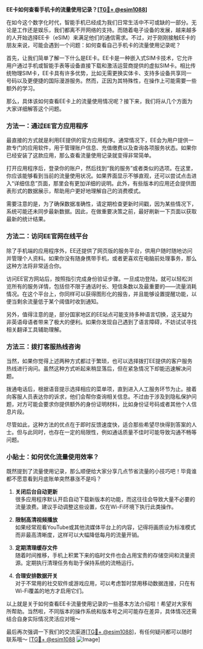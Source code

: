 **EE卡如何查看手机卡的流量使用记录？[[TG💪+ @esim1088](https://t.me/s/esim1088)]**

在如今这个数字化时代，智能手机已经成为我们日常生活中不可或缺的一部分。无论是工作还是娱乐，我们都离不开网络的支持。而随着电子设备的发展，越来越多的人开始选择EE卡（eSIM）来满足他们的通信需求。不过，对于刚刚接触EE卡的朋友来说，可能会遇到一个问题：如何查看自己手机卡的流量使用记录呢？

首先，让我们简单了解一下什么是EE卡。EE卡是一种嵌入式SIM卡技术，它允许用户通过手机或智能手表等设备直接下载和激活运营商提供的虚拟SIM卡。相比传统物理SIM卡，EE卡具有许多优势，比如无需更换实体卡、支持多设备共享同一号码以及更便捷的国际漫游服务。然而，正因为其特殊性，在操作上可能需要一些额外的学习。

那么，具体该如何查看EE卡上的流量使用情况呢？接下来，我们将从几个方面为大家详细解答这个问题。

### 方法一：通过EE官方应用程序

最直接的方式就是利用EE提供的官方应用程序。通常情况下，EE会为用户提供一款专门的应用软件，用于管理账户信息、充值缴费以及查询各项服务状态。如果你已经安装了这款应用，那么查看流量使用记录就变得非常简单。

打开应用程序后，登录你的账户，然后找到“我的服务”或者类似的选项。在这里，你应该能够看到当前的流量使用状况。如果界面显示不够直观，还可以尝试点击进入“详细信息”页面，那里会有更加详细的说明。此外，有些版本的应用还会提供图表形式的数据展示，帮助用户更好地理解自己的消费模式。

需要注意的是，为了确保数据准确性，请定期检查更新时间戳，因为某些情况下，系统可能还未同步最新数据。因此，在做重要决策之前，最好刷新一下页面以获取最新的统计结果。

### 方法二：访问EE官网在线平台

除了手机端的应用程序外，EE还提供了网页版的服务平台，供用户随时随地访问并管理个人资料。如果你没有随身携带手机，或者更喜欢在电脑前处理事务，那么这种方法将非常适合你。

访问EE官方网站后，按照指引完成身份验证步骤。一旦成功登陆，就可以轻松浏览所有的服务详情，包括但不限于通话时长、短信条数以及最重要的——流量消耗情况。在这个平台上，你同样可以获得图形化的报告，并且能够设置提醒功能，以便当剩余流量低于某个阈值时收到通知。

另外，值得注意的是，部分国家地区的EE站点可能支持多种语言切换，这无疑为非英语母语者带来了极大的便利。如果你发现自己遇到了语言障碍，不妨试试寻找相关翻译工具辅助理解。

### 方法三：拨打客服热线咨询

当然，如果你觉得上述两种方式都过于繁琐，也可以选择拨打EE提供的客户服务热线进行询问。虽然这种方式听起来稍显落后，但在紧急情况下却能迅速解决问题。

拨通电话后，根据语音提示选择相应的菜单项，直到进入人工服务环节为止。接着向客服人员表达你的诉求，他们会帮你查询相关信息。不过由于涉及到隐私保护问题，对方可能会要求你提供额外的身份证明材料，比如身份证号码或者其他个人信息片段。

尽管如此，这种方法的优点在于即时反馈速度快，适合那些希望尽快得到答案的人士。但与此同时，也存在一定的局限性，例如通话质量不佳时可能导致沟通不畅等问题。

### 小贴士：如何优化流量使用效率？

既然提到了流量使用记录，那么顺便给大家分享几点节省流量的小技巧吧！毕竟谁都不愿意看到月底账单突然暴涨不是吗？

1. **关闭后台自动更新**  
   很多应用程序默认开启自动下载新版本的功能，而这往往会导致大量不必要的流量浪费。建议手动调整这些设置，仅在Wi-Fi环境下执行此类操作。

2. **限制高清视频播放**  
   如果经常观看YouTube或其他流媒体平台上的内容，记得将画质设为标准模式而非最高清晰度，这样可以大幅降低每月的流量开销。

3. **定期清理缓存文件**  
   随着时间推移，手机上积累下来的临时文件也会占用宝贵的存储空间和流量资源。定期执行清理任务有助于保持系统的流畅运行。

4. **合理安排数据开关**  
   对于不常用的社交软件或游戏应用，可以考虑暂时禁用移动数据连接，只在有Wi-Fi覆盖的地方才启用它们。

以上就是关于如何查看EE卡流量使用记录的一些基本方法介绍啦！希望对大家有所帮助。当然啦，不同版本的操作系统和版本号之间可能存在差异，具体情况还需结合自身实际情况灵活应对哦～

最后再次强调一下我们的交流渠道[[TG💪+ @esim1088](https://t.me/s/esim1088)]，有任何疑问都可以随时联系哦～ [[TG💪+ @esim1088](https://t.me/s/esim1088) ![Image](https://i.postimg.cc/4NQfJmqS/Snipaste-2025-05-13-00-14-12.png)]